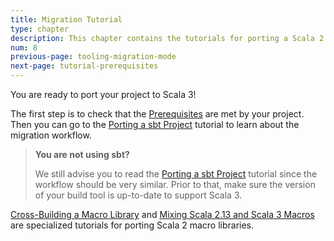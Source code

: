 ```yaml
---
title: Migration Tutorial
type: chapter
description: This chapter contains the tutorials for porting a Scala 2.13 project to Scala 3 
num: 8
previous-page: tooling-migration-mode
next-page: tutorial-prerequisites
---
```


You are ready to port your project to Scala 3!

The first step is to check that the [Prerequisites](tutorial-prerequisites.html) are met by your project.
Then you can go to the [Porting a sbt Project](tutorial-sbt.html) tutorial to learn about the migration workflow.

> **You are not using sbt?**
> 
> We still advise you to read the [Porting a sbt Project](tutorial-sbt.html) tutorial since the workflow should be very similar. 
> Prior to that, make sure the version of your build tool is up-to-date to support Scala 3.


[Cross-Building a Macro Library](tutorial-macro-cross-building.html) and [Mixing Scala 2.13 and Scala 3 Macros](tutorial-macro-mixing.html) are specialized tutorials for porting Scala 2 macro libraries. 
